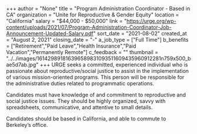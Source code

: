 +++
author = "None"
title = "Program Administration Coordinator - Based in CA"
organization = "Unite for Reproductive & Gender Equity"
location = "California"
salary = "$44,000 - $50,000"
link = "https://urge.org/wp-content/uploads/2021/07/Program-Administration-Coordinator-Job-Announcement-Updated-Salary.pdf"
sort_date = "2021-08-02"
created_at = "August 2, 2021"
closing_date = "-"
a_job_type = ["Full Time"]
b_benefits = ["Retirement","Paid Leave","Health Insurance","Paid Vacation","Permanently Remote"]
c_feedback = ""
thumbnail = "../../images/161429891816396589831093511609435960912281n759x500_bae5d7ab.jpg"
+++
URGE seeks a committed, experienced individual who is passionate about reproductive/social justice to assist in the implementation of various mission-oriented programs. This person will be responsible for the administrative duties related to programmatic operations.

Candidates must have knowledge of and commitment to reproductive and social justice issues. They should be highly organized, savvy with spreadsheets, communicative, and attentive to small details.

Candidates should be based in California, and able to commute to Berkeley’s office.
